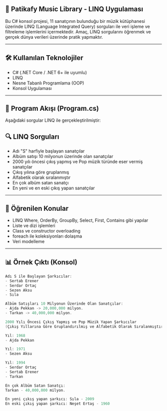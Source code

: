 ## 🎵 Patikafy Music Library - LINQ Uygulaması

Bu C# konsol projesi, 11 sanatçının bulunduğu bir müzik kütüphanesi üzerinde LINQ (Language Integrated Query) sorguları ile veri işleme ve filtreleme işlemlerini içermektedir. Amaç, LINQ sorgularını öğrenmek ve gerçek dünya verileri üzerinde pratik yapmaktır.

---

## 🛠 Kullanılan Teknolojiler

- C# (.NET Core / .NET 6+ ile uyumlu)
- LINQ
- Nesne Tabanlı Programlama (OOP)
- Konsol Uygulaması

---

## 📄 Program Akışı (Program.cs)
Aşağıdaki sorgular LINQ ile gerçekleştirilmiştir:

## 🔍 LINQ Sorguları
* Adı "S" harfiyle başlayan sanatçılar
* Albüm satışı 10 milyonun üzerinde olan sanatçılar
* 2000 yılı öncesi çıkış yapmış ve Pop müzik türünde eser vermiş sanatçılar
* Çıkış yılına göre gruplanmış
* Alfabetik olarak sıralanmıştır
* En çok albüm satan sanatçı
* En yeni ve en eski çıkış yapan sanatçılar
---

## 🧠 Öğrenilen Konular
* LINQ Where, OrderBy, GroupBy, Select, First, Contains gibi yapılar
* Liste ve dizi işlemleri
* Class ve constructor overloading
* foreach ile koleksiyonları dolaşma
* Veri modelleme
---

## 📊 Örnek Çıktı (Konsol)
```csharp
Adı S ile Başlayan Şarkıcılar:
- Sertab Erener
- Serdar Ortaç
- Sezen Aksu
- Sıla

Albüm Satışları 10 Milyonun Üzerinde Olan Sanatçılar:
- Ajda Pekkan -> 20,000,000 milyon.
- Tarkan -> 40,000,000 milyon.

2000 Yılı Öncesi Çıkış Yapmış ve Pop Müzik Yapan Şarkıcılar 
(Çıkış Yıllarına Göre Gruplandırılmış ve Alfabetik Olarak Sıralanmıştır):

Yıl: 1968
- Ajda Pekkan

Yıl: 1971
- Sezen Aksu

Yıl: 1994
- Serdar Ortaç
- Sertab Erener
- Tarkan

En çok Albüm Satan Sanatçı: 
Tarkan - 40,000,000 milyon.

En yeni çıkış yapan şarkıcı: Sıla - 2009  
En eski çıkış yapan şarkıcı: Neşet Ertaş - 1960
